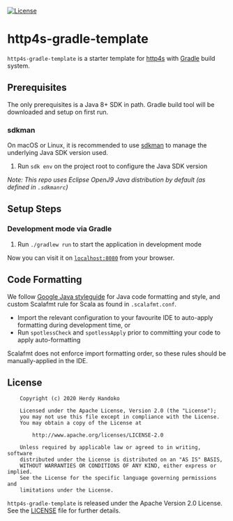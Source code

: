[![License](https://img.shields.io/badge/license-Apache--2.0-brightgreen.svg)](LICENSE)

# http4s-gradle-template

`http4s-gradle-template` is a starter template for [http4s] with [Gradle] build system.

## Prerequisites

The only prerequisites is a Java 8+ SDK in path. Gradle build tool will be downloaded and setup on first run.

### sdkman

On macOS or Linux, it is recommended to use [sdkman] to manage the underlying Java SDK version used.

  1. Run `sdk env` on the project root to configure the Java SDK version

_Note: This repo uses Eclipse OpenJ9 Java distribution by default (as defined in `.sdkmanrc`)_

## Setup Steps

### Development mode via Gradle

  1. Run `./gradlew run` to start the application in development mode

Now you can visit it on [`localhost:8080`](http://localhost:8080) from your browser.

## Code Formatting

We follow [Google Java styleguide] for Java code formatting and style, and custom Scalafmt rule for Scala as found in
`.scalafmt.conf`.

  - Import the relevant configuration to your favourite IDE to auto-apply formatting during development time, or
  - Run `spotlessCheck` and `spotlessApply` prior to committing your code to apply auto-formatting

Scalafmt does not enforce import formatting order, so these rules should be manually-applied in the IDE.

## License

```
    Copyright (c) 2020 Herdy Handoko

    Licensed under the Apache License, Version 2.0 (the "License");
    you may not use this file except in compliance with the License.
    You may obtain a copy of the License at

        http://www.apache.org/licenses/LICENSE-2.0

    Unless required by applicable law or agreed to in writing, software
    distributed under the License is distributed on an "AS IS" BASIS,
    WITHOUT WARRANTIES OR CONDITIONS OF ANY KIND, either express or implied.
    See the License for the specific language governing permissions and
    limitations under the License.
```

`http4s-gradle-template` is released under the Apache Version 2.0 License. See the [LICENSE] file for further details.

[Google Java styleguide]: https://google.github.io/styleguide/javaguide.html
[Gradle]: https://gradle.org/
[http4s]: https://http4s.org/
[LICENSE]: https://github.com/hhandoko/http4s-gradle-template/blob/master/LICENSE.txt
[sdkman]: https://sdkman.io/
